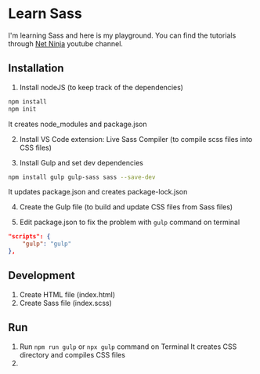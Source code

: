 # Learn Sass
I'm learning Sass and here is my playground. You can find the tutorials through [Net Ninja](https://www.youtube.com/@NetNinja) youtube channel.


## Installation
1. Install nodeJS (to keep track of the dependencies)
  ```bash
  npm install
  npm init
  ```
It creates node_modules and package.json

2. Install VS Code extension: Live Sass Compiler (to compile scss files into CSS files)

3. Install Gulp and set dev dependencies
  ```bash
  npm install gulp gulp-sass sass --save-dev
  ```
It updates package.json and creates package-lock.json

4. Create the Gulp file (to build and update CSS files from Sass files)

5. Edit package.json to fix the problem with `gulp` command on terminal
```json
"scripts": {
	"gulp": "gulp"
},
```


## Development
1. Create HTML file (index.html)
2. Create Sass file (index.scss)


## Run
1. Run `npm run gulp` or `npx gulp` command on Terminal
It creates CSS directory and compiles CSS files
2. 